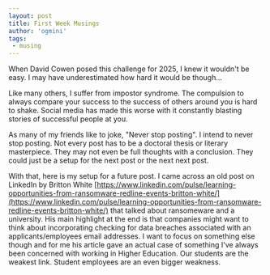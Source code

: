 ```yaml
---
layout: post
title: First Week Musings
author: 'ogmini'
tags:
 - musing
---
```


When David Cowen posed this challenge for 2025, I knew it wouldn't be easy. I may have underestimated how hard it would be though...

Like many others, I suffer from impostor syndrome. The compulsion to always compare your success to the success of others around you is hard to shake. Social media has made this worse with it constantly blasting stories of successful people at you. 

As many of my friends like to joke, "Never stop posting". I intend to never stop posting. Not every post has to be a doctoral thesis or literary masterpiece. They may not even be full thoughts with a conclusion. They could just be a setup for the next post or the next next post.

With that, here is my setup for a future post. I came across an old post on LinkedIn by Britton White [https://www.linkedin.com/pulse/learning-opportunities-from-ransomware-redline-events-britton-white/](https://www.linkedin.com/pulse/learning-opportunities-from-ransomware-redline-events-britton-white/) that talked about ransomeware and a university. His main highlight at the end is that companies might want to think about incorporating checking for data breaches associated with an applicants/employees email addresses. I want to focus on something else though and for me his article gave an actual case of something I've always been concerned with working in Higher Education. Our students are the weakest link. Student employees are an even bigger weakness.    

